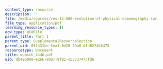 ```yaml
---
content_type: resource
description: ''
file: /media/courses/res-12-000-evolution-of-physical-oceanography-spring-2007/db495080e26680079f81c5573747cfde_wunsch_4446.pdf
file_type: application/pdf
learning_resource_types: []
ocw_type: OCWFile
parent_title: Part 1
parent_type: SupplementalResourceSection
parent_uid: 03f431be-5ea1-6d28-29a0-d1d6224b6478
resourcetype: Document
title: wunsch_4446.pdf
uid: db495080-e266-8007-9f81-c5573747cfde
---
```

